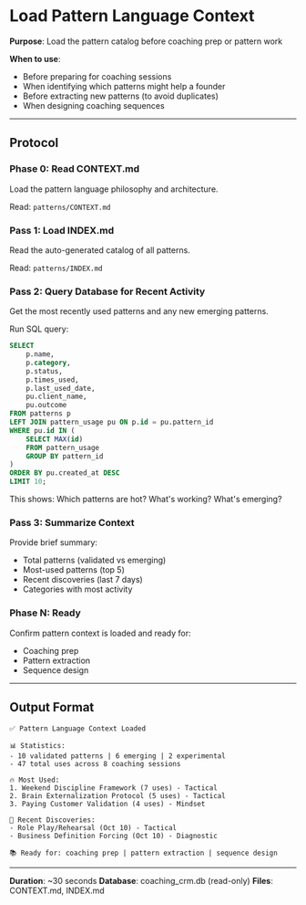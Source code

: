 # Load Pattern Language Context

**Purpose**: Load the pattern catalog before coaching prep or pattern work

**When to use**:
- Before preparing for coaching sessions
- When identifying which patterns might help a founder
- Before extracting new patterns (to avoid duplicates)
- When designing coaching sequences

---

## Protocol

### Phase 0: Read CONTEXT.md
Load the pattern language philosophy and architecture.

Read: `patterns/CONTEXT.md`

### Pass 1: Load INDEX.md
Read the auto-generated catalog of all patterns.

Read: `patterns/INDEX.md`

### Pass 2: Query Database for Recent Activity
Get the most recently used patterns and any new emerging patterns.

Run SQL query:
```sql
SELECT
    p.name,
    p.category,
    p.status,
    p.times_used,
    p.last_used_date,
    pu.client_name,
    pu.outcome
FROM patterns p
LEFT JOIN pattern_usage pu ON p.id = pu.pattern_id
WHERE pu.id IN (
    SELECT MAX(id)
    FROM pattern_usage
    GROUP BY pattern_id
)
ORDER BY pu.created_at DESC
LIMIT 10;
```

This shows: Which patterns are hot? What's working? What's emerging?

### Pass 3: Summarize Context
Provide brief summary:
- Total patterns (validated vs emerging)
- Most-used patterns (top 5)
- Recent discoveries (last 7 days)
- Categories with most activity

### Phase N: Ready
Confirm pattern context is loaded and ready for:
- Coaching prep
- Pattern extraction
- Sequence design

---

## Output Format

```
✅ Pattern Language Context Loaded

📊 Statistics:
- 10 validated patterns | 6 emerging | 2 experimental
- 47 total uses across 8 coaching sessions

🔥 Most Used:
1. Weekend Discipline Framework (7 uses) - Tactical
2. Brain Externalization Protocol (5 uses) - Tactical
3. Paying Customer Validation (4 uses) - Mindset

🌱 Recent Discoveries:
- Role Play/Rehearsal (Oct 10) - Tactical
- Business Definition Forcing (Oct 10) - Diagnostic

📚 Ready for: coaching prep | pattern extraction | sequence design
```

---

**Duration**: ~30 seconds
**Database**: coaching_crm.db (read-only)
**Files**: CONTEXT.md, INDEX.md
